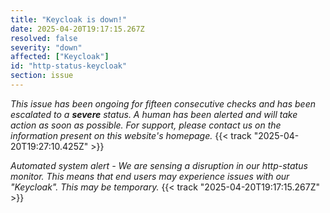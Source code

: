 ```yaml
---
title: "Keycloak is down!"
date: 2025-04-20T19:17:15.267Z
resolved: false
severity: "down"
affected: ["Keycloak"]
id: "http-status-keycloak"
section: issue
---
```


*This issue has been ongoing for fifteen consecutive checks and has been escalated to a **severe** status. A human has been alerted and will take action as soon as possible. For support, please contact us on the information present on this website's homepage.* {{< track "2025-04-20T19:27:10.425Z" >}}

**Automated system alert* - We are sensing a disruption in our http-status monitor. This means that end users may experience issues with our "Keycloak". This may be temporary.* {{< track "2025-04-20T19:17:15.267Z" >}}
